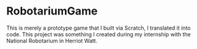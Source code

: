 # RobotariumGame
This is merely a prototype game that I built via Scratch, I translated it into code. 
This project was something I created during my internship with the
National Robotarium in Herriot Watt.
